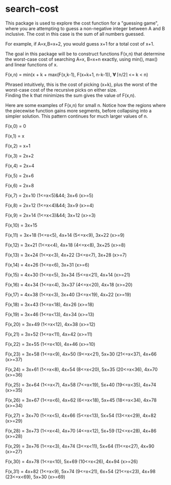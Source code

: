 search-cost
===========
This package is used to explore the cost function for a "guessing game", 
where you are attempting to guess a non-negative integer between 
A and B inclusive.  The cost in this case is the sum of all numbers
guessed.

For example, if A=x,B=x+2, you would guess x+1 for a total cost of x+1.

The goal in this package will be to construct functions F(x,n) that 
determine the worst-case cost of searching A=x, B=x+n exactly, 
using min(), max() and linear functions of x.

F(x,n) = min(x + k + max(F(x,k-1), F(x+k+1, n-k-1)), **∀** ⌈n/2⌉ <= k < n)

Phrased intuitively, this is the cost of picking (x+k), plus the 
worst of the worst-case cost of the recursive picks on either size.  
Finding the k that minimizes the sum gives the value of F(x,n).

Here are some examples of F(x,n) for small n.  Notice how the regions where
the piecewise function gains more segments, before collapsing into a 
simpler solution.  This pattern continues for much larger values of n.

F(x,0) = 0

F(x,1) = x

F(x,2) = x+1

F(x,3) = 2x+2

F(x,4) = 2x+4

F(x,5) = 2x+6

F(x,6) = 2x+8 

F(x,7) = 2x+10 (1<=x<5)&44; 3x+6 (x>=5)

F(x,8) = 2x+12 (1<=x<4)&44; 3x+9 (x>=4)

F(x,9) = 2x+14 (1<=x<3)&44; 3x+12 (x>=3)

F(x,10) = 3x+15 

F(x,11) = 3x+18 (1<=x<5)\, 4x+14 (5<=x<9)\, 3x+22 (x>=9)

F(x,12) = 3x+21 (1<=x<4)\, 4x+18 (4<=x<8)\, 3x+25 (x>=8)

F(x,13) = 3x+24 (1<=x<3)\, 4x+22 (3<=x<7)\, 3x+28 (x>=7)

F(x,14) = 4x+26 (1<=x<6), 3x+31 (x>=6)

F(x,15) = 4x+30 (1<=x<5), 3x+34 (5<=x<21), 4x+14 (x>=21)

F(x,16) = 4x+34 (1<=x<4), 3x+37 (4<=x<20), 4x+18 (x>=20)

F(x,17) = 4x+38 (1<=x<3), 3x+40 (3<=x<19), 4x+22 (x>=19)

F(x,18) = 3x+43 (1<=x<18), 4x+26 (x>=18)

F(x,19) = 3x+46 (1<=x<13), 4x+34 (x>=13)

F(x,20) = 3x+49 (1<=x<12), 4x+38 (x>=12)

F(x,21) = 3x+52 (1<=x<11), 4x+42 (x>=11)

F(x,22) = 3x+55 (1<=x<10), 4x+46 (x>=10)

F(x,23) = 3x+58 (1<=x<9), 4x+50 (9<=x<21), 5x+30 (21<=x<37), 4x+66 (x>=37)

F(x,24) = 3x+61 (1<=x<8), 4x+54 (8<=x<20), 5x+35 (20<=x<36), 4x+70 (x>=36)

F(x,25) = 3x+64 (1<=x<7), 4x+58 (7<=x<19), 5x+40 (19<=x<35), 4x+74 (x>=35)

F(x,26) = 3x+67 (1<=x<6), 4x+62 (6<=x<18), 5x+45 (18<=x<34), 4x+78 (x>=34)

F(x,27) = 3x+70 (1<=x<5), 4x+66 (5<=x<13), 5x+54 (13<=x<29), 4x+82 (x>=29)

F(x,28) = 3x+73 (1<=x<4), 4x+70 (4<=x<12), 5x+59 (12<=x<28), 4x+86 (x>=28)

F(x,29) = 3x+76 (1<=x<3), 4x+74 (3<=x<11), 5x+64 (11<=x<27), 4x+90 (x>=27)

F(x,30) = 4x+78 (1<=x<10), 5x+69 (10<=x<26), 4x+94 (x>=26)

F(x,31) = 4x+82 (1<=x<9), 5x+74 (9<=x<21), 6x+54 (21<=x<23), 4x+98 (23<=x<69), 5x+30 (x>=69)

